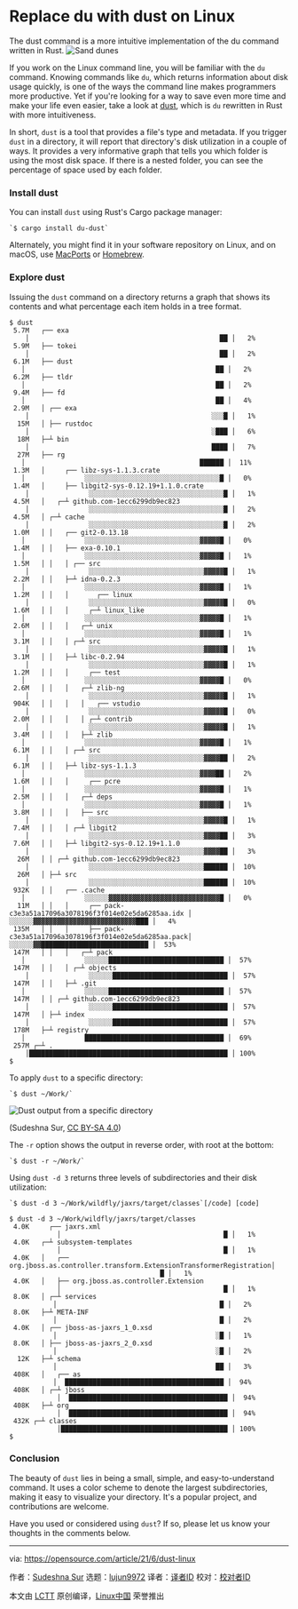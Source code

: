 [#]: subject: (Replace du with dust on Linux)
[#]: via: (https://opensource.com/article/21/6/dust-linux)
[#]: author: (Sudeshna Sur https://opensource.com/users/sudeshna-sur)
[#]: collector: (lujun9972)
[#]: translator: (geekpi)
[#]: reviewer: ( )
[#]: publisher: ( )
[#]: url: ( )

Replace du with dust on Linux
======
The dust command is a more intuitive implementation of the du command
written in Rust.
![Sand dunes][1]

If you work on the Linux command line, you will be familiar with the `du` command. Knowing commands like `du`, which returns information about disk usage quickly, is one of the ways the command line makes programmers more productive. Yet if you're looking for a way to save even more time and make your life even easier, take a look at [dust][2], which is `du` rewritten in Rust with more intuitiveness.

In short, `dust` is a tool that provides a file's type and metadata. If you trigger `dust` in a directory, it will report that directory's disk utilization in a couple of ways. It provides a very informative graph that tells you which folder is using the most disk space. If there is a nested folder, you can see the percentage of space used by each folder.

### Install dust

You can install `dust` using Rust's Cargo package manager:


```
`$ cargo install du-dust`
```

Alternately, you might find it in your software repository on Linux, and on macOS, use [MacPorts][3] or [Homebrew][4].

### Explore dust

Issuing the `dust` command on a directory returns a graph that shows its contents and what percentage each item holds in a tree format.


```
$ dust
 5.7M   ┌── exa                                                           │                                                ██ │   2%
 5.9M   ├── tokei                                                         │                                                ██ │   2%
 6.1M   ├── dust                                                          │                                                ██ │   2%
 6.2M   ├── tldr                                                          │                                                ██ │   2%
 9.4M   ├── fd                                                            │                                                ██ │   4%
 2.9M   │ ┌── exa                                                         │                                              ░░░█ │   1%
  15M   │ ├── rustdoc                                                     │                                              ░███ │   6%
  18M   ├─┴ bin                                                           │                                              ████ │   7%
  27M   ├── rg                                                            │                                            ██████ │  11%
 1.3M   │     ┌── libz-sys-1.1.3.crate                                    │               ░░░░░░░░░░░░░░░░░░░░░░░░░░░░░░░░░░█ │   0%
 1.4M   │     ├── libgit2-sys-0.12.19+1.1.0.crate                         │               ░░░░░░░░░░░░░░░░░░░░░░░░░░░░░░░░░░█ │   1%
 4.5M   │   ┌─┴ github.com-1ecc6299db9ec823                               │               ░░░░░░░░░░░░░░░░░░░░░░░░░░░░░░░░░░█ │   2%
 4.5M   │ ┌─┴ cache                                                       │               ░░░░░░░░░░░░░░░░░░░░░░░░░░░░░░░░░░█ │   2%
 1.0M   │ │   ┌── git2-0.13.18                                            │               ░░░░░░░░░░░░░░░░░░░░░░░░░░░░░▓▓▓▓▓█ │   0%
 1.4M   │ │   ├── exa-0.10.1                                              │               ░░░░░░░░░░░░░░░░░░░░░░░░░░░░░▓▓▓▓▓█ │   1%
 1.5M   │ │   │ ┌── src                                                   │               ░░░░░░░░░░░░░░░░░░░░░░░░░░░░░▓▓▓▓▓█ │   1%
 2.2M   │ │   ├─┴ idna-0.2.3                                              │               ░░░░░░░░░░░░░░░░░░░░░░░░░░░░░▓▓▓▓▓█ │   1%
 1.2M   │ │   │       ┌── linux                                           │               ░░░░░░░░░░░░░░░░░░░░░░░░░░░░░▓▓▓▓▓█ │   0%
 1.6M   │ │   │     ┌─┴ linux_like                                        │               ░░░░░░░░░░░░░░░░░░░░░░░░░░░░░▓▓▓▓▓█ │   1%
 2.6M   │ │   │   ┌─┴ unix                                                │               ░░░░░░░░░░░░░░░░░░░░░░░░░░░░░▓▓▓▓▓█ │   1%
 3.1M   │ │   │ ┌─┴ src                                                   │               ░░░░░░░░░░░░░░░░░░░░░░░░░░░░░▓▓▓▓▓█ │   1%
 3.1M   │ │   ├─┴ libc-0.2.94                                             │               ░░░░░░░░░░░░░░░░░░░░░░░░░░░░░▓▓▓▓▓█ │   1%
 1.2M   │ │   │     ┌── test                                              │               ░░░░░░░░░░░░░░░░░░░░░░░░░░░░░▓▓▓▓▓█ │   0%
 2.6M   │ │   │   ┌─┴ zlib-ng                                             │               ░░░░░░░░░░░░░░░░░░░░░░░░░░░░░▓▓▓▓▓█ │   1%
 904K   │ │   │   │   ┌── vstudio                                         │               ░░░░░░░░░░░░░░░░░░░░░░░░░░░░░▓▓▓▓▓█ │   0%
 2.0M   │ │   │   │ ┌─┴ contrib                                           │               ░░░░░░░░░░░░░░░░░░░░░░░░░░░░░▓▓▓▓▓█ │   1%
 3.4M   │ │   │   ├─┴ zlib                                                │               ░░░░░░░░░░░░░░░░░░░░░░░░░░░░░▓▓▓▓▓█ │   1%
 6.1M   │ │   │ ┌─┴ src                                                   │               ░░░░░░░░░░░░░░░░░░░░░░░░░░░░░▓▓▓▓██ │   2%
 6.1M   │ │   ├─┴ libz-sys-1.1.3                                          │               ░░░░░░░░░░░░░░░░░░░░░░░░░░░░░▓▓▓▓██ │   2%
 1.6M   │ │   │     ┌── pcre                                              │               ░░░░░░░░░░░░░░░░░░░░░░░░░░░░░▓▓▓▓▓█ │   1%
 2.5M   │ │   │   ┌─┴ deps                                                │               ░░░░░░░░░░░░░░░░░░░░░░░░░░░░░▓▓▓▓▓█ │   1%
 3.8M   │ │   │   ├── src                                                 │               ░░░░░░░░░░░░░░░░░░░░░░░░░░░░░▓▓▓▓▓█ │   1%
 7.4M   │ │   │ ┌─┴ libgit2                                               │               ░░░░░░░░░░░░░░░░░░░░░░░░░░░░░▓▓▓▓██ │   3%
 7.6M   │ │   ├─┴ libgit2-sys-0.12.19+1.1.0                               │               ░░░░░░░░░░░░░░░░░░░░░░░░░░░░░▓▓▓▓██ │   3%
  26M   │ │ ┌─┴ github.com-1ecc6299db9ec823                               │               ░░░░░░░░░░░░░░░░░░░░░░░░░░░░░██████ │  10%
  26M   │ ├─┴ src                                                         │               ░░░░░░░░░░░░░░░░░░░░░░░░░░░░░██████ │  10%
 932K   │ │   ┌── .cache                                                  │               ░░░░░░▓▓▓▓▓▓▓▓▓▓▓▓▓▓▓▓▓▓▓▓▓▓▓▓▓▓▓▓█ │   0%
  11M   │ │   │     ┌── pack-c3e3a51a17096a3078196f3f014e02e5da6285aa.idx │               ░░░░░░▓▓▓▓▓▓▓▓▓▓▓▓▓▓▓▓▓▓▓▓▓▓▓▓▓▓███ │   4%
 135M   │ │   │     ├── pack-c3e3a51a17096a3078196f3f014e02e5da6285aa.pack│               ░░░░░░▓▓███████████████████████████ │  53%
 147M   │ │   │   ┌─┴ pack                                                │               ░░░░░░█████████████████████████████ │  57%
 147M   │ │   │ ┌─┴ objects                                               │               ░░░░░░█████████████████████████████ │  57%
 147M   │ │   ├─┴ .git                                                    │               ░░░░░░█████████████████████████████ │  57%
 147M   │ │ ┌─┴ github.com-1ecc6299db9ec823                               │               ░░░░░░█████████████████████████████ │  57%
 147M   │ ├─┴ index                                                       │               ░░░░░░█████████████████████████████ │  57%
 178M   ├─┴ registry                                                      │               ███████████████████████████████████ │  69%
 257M ┌─┴ .                                                               │██████████████████████████████████████████████████ │ 100%
$
```

To apply `dust` to a specific directory:


```
`$ dust ~/Work/`
```

![Dust output from a specific directory][5]

(Sudeshna Sur, [CC BY-SA 4.0][6])

The `-r` option shows the output in reverse order, with root at the bottom:


```
`$ dust -r ~/Work/`
```

Using `dust -d 3` returns three levels of subdirectories and their disk utilization:


```
`$ dust -d 3 ~/Work/wildfly/jaxrs/target/classes`[/code] [code]

$ dust -d 3 ~/Work/wildfly/jaxrs/target/classes
 4.0K     ┌── jaxrs.xml                                                           │                                         █ │   1%
 4.0K   ┌─┴ subsystem-templates                                                   │                                         █ │   1%
 4.0K   │   ┌── org.jboss.as.controller.transform.ExtensionTransformerRegistration│                                         █ │   1%
 4.0K   │   ├── org.jboss.as.controller.Extension                                 │                                         █ │   1%
 8.0K   │ ┌─┴ services                                                            │                                         █ │   2%
 8.0K   ├─┴ META-INF                                                              │                                         █ │   2%
 4.0K   │ ┌── jboss-as-jaxrs_1_0.xsd                                              │                                        ░█ │   1%
 8.0K   │ ├── jboss-as-jaxrs_2_0.xsd                                              │                                        ░█ │   2%
  12K   ├─┴ schema                                                                │                                        ██ │   3%
 408K   │   ┌── as                                                                │  ████████████████████████████████████████ │  94%
 408K   │ ┌─┴ jboss                                                               │  ████████████████████████████████████████ │  94%
 408K   ├─┴ org                                                                   │  ████████████████████████████████████████ │  94%
 432K ┌─┴ classes                                                                 │██████████████████████████████████████████ │ 100%
$
```

### Conclusion

The beauty of `dust` lies in being a small, simple, and easy-to-understand command. It uses a color scheme to denote the largest subdirectories, making it easy to visualize your directory. It's a popular project, and contributions are welcome.

Have you used or considered using `dust`? If so, please let us know your thoughts in the comments below.

--------------------------------------------------------------------------------

via: https://opensource.com/article/21/6/dust-linux

作者：[Sudeshna Sur][a]
选题：[lujun9972][b]
译者：[译者ID](https://github.com/译者ID)
校对：[校对者ID](https://github.com/校对者ID)

本文由 [LCTT](https://github.com/LCTT/TranslateProject) 原创编译，[Linux中国](https://linux.cn/) 荣誉推出

[a]: https://opensource.com/users/sudeshna-sur
[b]: https://github.com/lujun9972
[1]: https://opensource.com/sites/default/files/styles/image-full-size/public/lead-images/sand_dunes_desert_hills_landscape_nature.jpg?itok=wUByylBb
[2]: https://github.com/bootandy/dust
[3]: https://opensource.com/article/20/11/macports
[4]: https://opensource.com/article/20/6/homebrew-mac
[5]: https://opensource.com/sites/default/files/uploads/dust-work.png (Dust output from a specific directory)
[6]: https://creativecommons.org/licenses/by-sa/4.0/
